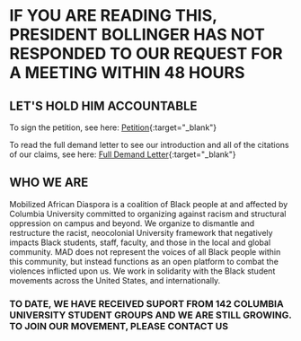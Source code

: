 
# IF YOU ARE READING THIS, PRESIDENT BOLLINGER HAS NOT RESPONDED TO OUR REQUEST FOR A MEETING WITHIN 48 HOURS
## LET'S HOLD HIM ACCOUNTABLE


To sign the petition, see here: [Petition](https://actionnetwork.org/petitions/mobilized-african-diaspora-demands?source=direct_link&){:target="_blank"}

To read the full demand letter to see our introduction and all of the citations of our claims, see here: [Full Demand Letter](https://docs.google.com/document/d/1yLZN0AyGZlvpnNxzbc9osaWMMeI7WjxGJo0Ujc1x98I/edit?usp=sharing){:target="_blank"}


## WHO WE ARE

Mobilized African Diaspora is a coalition of Black people at and affected by Columbia University committed to organizing against racism and structural oppression on campus and beyond. We organize to dismantle and restructure the racist, neocolonial University framework that negatively impacts Black students, staff, faculty, and those in the local and global community. MAD does not represent the voices of all Black people within this community, but instead functions as an open platform to combat the violences inflicted upon us. We work in solidarity with the Black student movements across the United States, and internationally. 

### TO DATE, WE HAVE RECEIVED SUPORT FROM 142 COLUMBIA UNIVERSITY STUDENT GROUPS AND WE ARE STILL GROWING. TO JOIN OUR MOVEMENT, PLEASE CONTACT US

